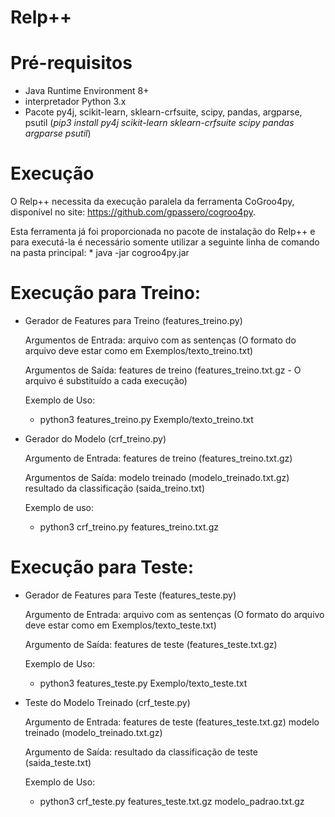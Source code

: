 # Relp++

# Pré-requisitos
 - Java Runtime Environment 8+
 - interpretador Python 3.x
 - Pacote py4j, scikit-learn, sklearn-crfsuite, scipy, pandas, argparse, psutil (*pip3 install py4j scikit-learn sklearn-crfsuite scipy pandas argparse psutil*)


# Execução
O Relp++ necessita da execução paralela da ferramenta CoGroo4py, disponível no site: https://github.com/gpassero/cogroo4py.

Esta ferramenta já foi proporcionada no pacote de instalação do Relp++ e para executá-la é necessário somente utilizar a seguinte linha de comando na pasta principal:
    * java -jar cogroo4py.jar

# Execução para Treino:

- Gerador de Features para Treino (features_treino.py)

    Argumentos de Entrada:
   	 arquivo com as sentenças (O formato do arquivo deve estar como em Exemplos/texto_treino.txt)

    Argumentos de Saída:
   	 features de treino (features_treino.txt.gz - O arquivo é substituído a cada execução)

    Exemplo de Uso:
   	* python3 features_treino.py Exemplo/texto_treino.txt

- Gerador do Modelo (crf_treino.py)

    Argumento de Entrada:
   	 features de treino (features_treino.txt.gz)
    
    Argumentos de Saída:
   	 modelo treinado (modelo_treinado.txt.gz) 
            resultado da classificação (saida_treino.txt)

    Exemplo de uso:
   	*  python3 crf_treino.py features_treino.txt.gz

# Execução para Teste:

- Gerador de Features para Teste (features_teste.py)

    Argumento de Entrada:
   	 arquivo com as sentenças (O formato do arquivo deve estar como em Exemplos/texto_teste.txt)
    
    Argumento de Saída:
   	 features de teste (features_teste.txt.gz)

    Exemplo de Uso:
   	* python3 features_teste.py Exemplo/texto_teste.txt

- Teste do Modelo Treinado (crf_teste.py)

    Argumento de Entrada:
   	 features de teste (features_teste.txt.gz)
   	 modelo treinado (modelo_treinado.txt.gz)
    
    Argumento de Saída:
   	 resultado da classificação de teste (saida_teste.txt)

    Exemplo de Uso:
   	* python3 crf_teste.py features_teste.txt.gz modelo_padrao.txt.gz

